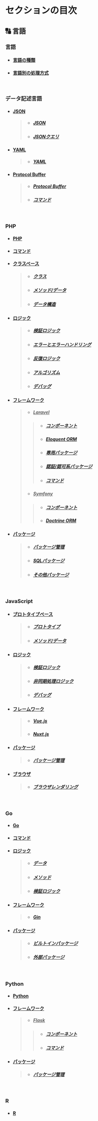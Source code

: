
# セクションの目次

## 🔠 言語

### 言語

* #### [言語の種類](https://hiroki-it.github.io/tech-notebook/language/language_type.html)
* #### [︎言語別の処理方式](https://hiroki-it.github.io/tech-notebook/language/language_process_mode.html)

<br>

### データ記述言語

* #### <u>JSON</u>
  > * ##### [︎JSON](https://hiroki-it.github.io/tech-notebook/language/language_data_description_language_json.html)
  > * ##### [︎JSONクエリ](https://hiroki-it.github.io/tech-notebook/language/language_data_description_language_json_query.html)
* #### <u>YAML</u>
  > * ##### [︎YAML](https://hiroki-it.github.io/tech-notebook/language/language_data_description_language_yaml.html)
* #### <u>Protocol Buffer</u>
  > * ##### [Protocol Buffer](https://hiroki-it.github.io/tech-notebook/language/language_data_description_language_protocol_buffer.html)
  > * ##### [コマンド](https://hiroki-it.github.io/tech-notebook/language/language_data_description_language_protocol_buffer_command.html)

<br>

### PHP

* #### [PHP](https://hiroki-it.github.io/tech-notebook/language/language_php.html)
* #### [︎コマンド](https://hiroki-it.github.io/tech-notebook/language/language_php_command.html)
* #### <u>クラスベース</u>
  > * ##### [︎クラス](https://hiroki-it.github.io/tech-notebook/language/language_php_class_based.html)
  > * ##### [︎メソッド/データ](https://hiroki-it.github.io/tech-notebook/language/language_php_class_based_method_data.html)
  > * ##### [︎データ構造](https://hiroki-it.github.io/tech-notebook/language/language_php_class_based_data_structure.html)
* #### <u>ロジック</u>
  > * ##### [︎検証ロジック](https://hiroki-it.github.io/tech-notebook/language/language_php_logic_validation.html)
  > * ##### [︎エラーとエラーハンドリング](https://hiroki-it.github.io/tech-notebook/language/language_php_logic_error_and_error_handling.html)
  > * ##### [︎反復ロジック](https://hiroki-it.github.io/tech-notebook/language/language_php_logic_iteration.html)
  > * ##### [︎アルゴリズム](https://hiroki-it.github.io/tech-notebook/language/language_php_logic_algorithm.html)
  > * ##### [︎デバッグ](https://hiroki-it.github.io/tech-notebook/language/language_php_logic_debug.html)
* #### <u>フレームワーク</u>
  > * ##### <u>Laravel</u>
  > > * ##### [︎コンポーネント](https://hiroki-it.github.io/tech-notebook/language/language_php_framework_laravel_component.html)
  > > * ##### [︎Eloquent ORM](https://hiroki-it.github.io/tech-notebook/language/language_php_framework_laravel_eloquent_orm.html)
  > > * ##### [︎専用パッケージ](https://hiroki-it.github.io/tech-notebook/language/language_php_framework_laravel_package.html)
  > > * ##### [︎認証/認可系パッケージ](https://hiroki-it.github.io/tech-notebook/language/language_php_framework_laravel_package_auth.html)
  > > * ##### [︎コマンド](https://hiroki-it.github.io/tech-notebook/language/language_php_framework_laravel_command.html)
  > * ##### <u>Symfony</u>
  > > * ##### [︎コンポーネント](https://hiroki-it.github.io/tech-notebook/language/language_php_framework_symfony_component.html)
  > > * ##### [︎Doctrine ORM](https://hiroki-it.github.io/tech-notebook/language/language_php_framework_symfony_doctrine_orm.html)
* #### <u>パッケージ</u>
  > * ##### [︎パッケージ管理](https://hiroki-it.github.io/tech-notebook/language/language_php_package_management.html)
  > * ##### [︎SQLパッケージ](https://hiroki-it.github.io/tech-notebook/language/language_php_package_sql.html)
  > * ##### [︎その他パッケージ](https://hiroki-it.github.io/tech-notebook/language/language_php_package_others.html)

<br>

### JavaScript

* #### <u>プロトタイプベース</u>
  > * ##### [︎プロトタイプ](https://hiroki-it.github.io/tech-notebook/language/language_js_prototype_based.html)
  > * ##### [︎メソッド/データ](https://hiroki-it.github.io/tech-notebook/language/language_js_prototype_based_method_data.html)
* #### <u>ロジック</u>
  > * ##### [︎検証ロジック](https://hiroki-it.github.io/tech-notebook/language/language_js_logic_validation.html)
  > * ##### [︎非同期処理ロジック](https://hiroki-it.github.io/tech-notebook/language/language_js_logic_asynchronous_process.html)
  > * ##### [︎デバッグ](https://hiroki-it.github.io/tech-notebook/language/language_js_logic_debug.html)
* #### <u>フレームワーク</u>
  > * ##### [︎Vue.js](https://hiroki-it.github.io/tech-notebook/language/language_js_framework_vuejs.html)
  > * ##### [︎Nuxt.js](https://hiroki-it.github.io/tech-notebook/language/language_js_framework_nuxtjs.html)
* #### <u>パッケージ</u>
  > * ##### [︎パッケージ管理](https://hiroki-it.github.io/tech-notebook/language/language_js_package_management.html)
* #### <u>ブラウザ</u>
  > * ##### [︎ブラウザレンダリング](https://hiroki-it.github.io/tech-notebook/language/language_js_browser_rendering.html)

<br>

### Go

* #### [Go](https://hiroki-it.github.io/tech-notebook/language/language_go.html)
* #### [︎コマンド](https://hiroki-it.github.io/tech-notebook/language/language_go_command.html)
* #### <u>ロジック</u>
  > * ##### [データ](https://hiroki-it.github.io/tech-notebook/language/language_go_logic_data.html)
  > * ##### [メソッド](https://hiroki-it.github.io/tech-notebook/language/language_go_logic_method.html)
  > * ##### [︎検証ロジック](https://hiroki-it.github.io/tech-notebook/language/language_go_logic_validation.html)
* #### <u>フレームワーク</u>
  > * ##### [Gin](https://hiroki-it.github.io/tech-notebook/language/language_go_framework_gin.html)
* #### <u>パッケージ</u>
  > * ##### [ビルトインパッケージ](https://hiroki-it.github.io/tech-notebook/language/language_go_package_builtin.html)
  > * ##### [外部パッケージ](https://hiroki-it.github.io/tech-notebook/language/language_go_package_external.html)

<br>

### Python
  
* #### [︎Python](https://hiroki-it.github.io/tech-notebook/language/language_python.html)
* #### <u>フレームワーク</u>
  > * ##### <u>Flask</u>
  > > * ##### [︎コンポーネント](https://hiroki-it.github.io/tech-notebook/language/language_python_framework_flask_component.html)
  > > * ##### [︎コマンド](https://hiroki-it.github.io/tech-notebook/language/language_python_framework_flask_command.html)
* #### <u>パッケージ</u>
  > * ##### [︎パッケージ管理](https://hiroki-it.github.io/tech-notebook/language/language_python_package_management.html)

<br>

### R

* #### [︎R](https://hiroki-it.github.io/tech-notebook/language/language_r.html)

<br>

